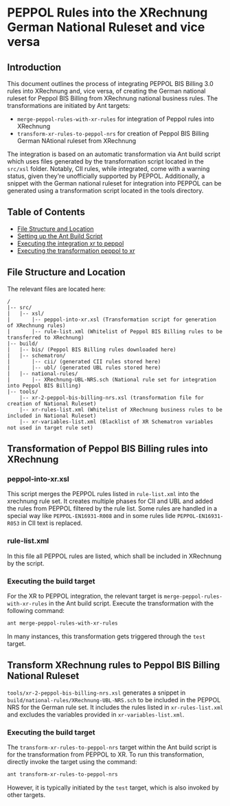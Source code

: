 # PEPPOL Rules into the XRechnung German National Ruleset and vice versa

## Introduction

This document outlines the process of integrating PEPPOL BIS Billing 3.0 rules into XRechnung and, vice versa, of creating the German national ruleset for Peppol BIS Billing from XRechnung national business rules.
The transformations are initiated by Ant targets:
* `merge-peppol-rules-with-xr-rules` for integration of Peppol rules into XRechnung
* `transform-xr-rules-to-peppol-nrs` for creation of Peppol BIS Billing German NAtional ruleset from XRechnung

The integration is based on an automatic transformation via Ant build script which uses files generated by the transformation script located in the `src/xsl` folder. Notably, CII rules, while integrated, come with a warning status, given they're unofficially supported by PEPPOL.
Additionally, a snippet with the German national ruleset for integration into PEPPOL can be generated using a transformation script located in the tools directory.

## Table of Contents

- [File Structure and Location](#file-structure-and-location)
- [Setting up the Ant Build Script](#setting-up-the-ant-build-script)
- [Executing the integration xr to peppol](#executing-the-integration-xr-to-peppol)
- [Executing the transformation peppol to xr](##executing-the-transformation-peppol-to-xr)

## File Structure and Location

The relevant files are located here:

```
/
|-- src/
|   |-- xsl/
|       |-- peppol-into-xr.xsl (Transformation script for generation of XRechnung rules)
|       |-- rule-list.xml (Whitelist of Peppol BIS Billing rules to be transferred to XRechnung)
|-- build/
|   |-- bis/ (Peppol BIS Billing rules downloaded here)
|   |-- schematron/
|       |-- cii/ (generated CII rules stored here)
|       |-- ubl/ (generated UBL rules stored here)
|   |-- national-rules/
|       |-- XRechnung-UBL-NRS.sch (National rule set for integration into Peppol BIS Billing)
|-- tools/
    |-- xr-2-peppol-bis-billing-nrs.xsl (transformation file for creation of National Ruleset)
    |-- xr-rules-list.xml (Whitelist of XRechnung business rules to be included in National Ruleset)
    |-- xr-variables-list.xml (Blacklist of XR Schematron variables not used in target rule set)
```

## Transformation of Peppol BIS Billing rules into XRechnung

### peppol-into-xr.xsl

This script merges the PEPPOL rules listed in `rule-list.xml` into the xrechnung rule set. It creates multiple phases for CII and UBL and added the rules from PEPPOL filtered by the rule list. Some rules are handled in a special way like `PEPPOL-EN16931-R008` and in some rules lide `PEPPOL-EN16931-R053` in CII text is replaced.

### rule-list.xml

In this file all PEPPOL rules are listed, which shall be included in XRechnung by the script.

### Executing the build target
For the XR to PEPPOL integration, the relevant target is `merge-peppol-rules-with-xr-rules` in the Ant build script. Execute the transformation with the following command:

```bash
ant merge-peppol-rules-with-xr-rules
```

In many instances, this transformation gets triggered through the `test` target.

## Transform XRechnung rules to Peppol BIS Billing National Ruleset
 
 `tools/xr-2-peppol-bis-billing-nrs.xsl` generates a snippet in `build/national-rules/XRechnung-UBL-NRS.sch` to be included in the PEPPOL NRS for the German rule set. It includes the rules listed in `xr-rules-list.xml` and excludes the variables provided in `xr-variables-list.xml`.

### Executing the build target

The `transform-xr-rules-to-peppol-nrs` target within the Ant build script is for the transformation from PEPPOL to XR. To run this transformation, directly invoke the target using the command:

```bash
ant transform-xr-rules-to-peppol-nrs
```

However, it is typically initiated by the `test` target, which is also invoked by other targets.



